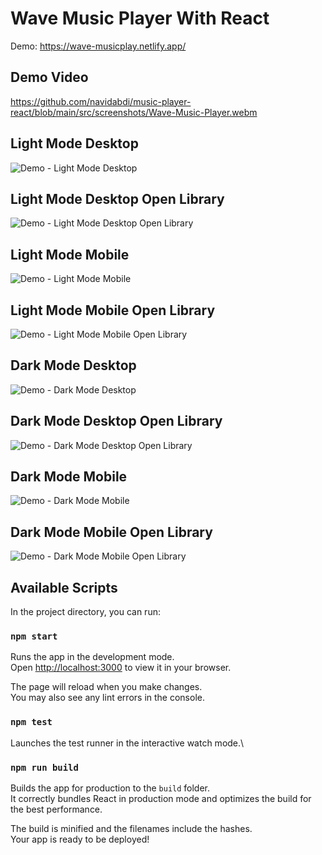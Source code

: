 # Wave Music Player With React

Demo: https://wave-musicplay.netlify.app/

## Demo Video

https://github.com/navidabdi/music-player-react/blob/main/src/screenshots/Wave-Music-Player.webm

## Light Mode Desktop

![Demo - Light Mode Desktop](https://raw.githubusercontent.com/navidabdi/music-player-react/main/src/screenshots/Wave-Music-Player-1.png)

## Light Mode Desktop Open Library

![Demo - Light Mode Desktop Open Library](https://raw.githubusercontent.com/navidabdi/music-player-react/main/src/screenshots/Wave-Music-Player-3.png)

## Light Mode Mobile

![Demo - Light Mode Mobile](https://raw.githubusercontent.com/navidabdi/music-player-react/main/src/screenshots/Wave-Music-Player-5.png)

## Light Mode Mobile Open Library

![Demo - Light Mode Mobile Open Library](https://raw.githubusercontent.com/navidabdi/music-player-react/main/src/screenshots/Wave-Music-Player-7.png)

## Dark Mode Desktop

![Demo - Dark Mode Desktop](https://raw.githubusercontent.com/navidabdi/music-player-react/main/src/screenshots/Wave-Music-Player-2.png)

## Dark Mode Desktop Open Library

![Demo - Dark Mode Desktop Open Library](https://raw.githubusercontent.com/navidabdi/music-player-react/main/src/screenshots/Wave-Music-Player-4.png)

## Dark Mode Mobile

![Demo - Dark Mode Mobile](https://raw.githubusercontent.com/navidabdi/music-player-react/main/src/screenshots/Wave-Music-Player-6.png)

## Dark Mode Mobile Open Library

![Demo - Dark Mode Mobile Open Library](https://raw.githubusercontent.com/navidabdi/music-player-react/main/src/screenshots/Wave-Music-Player-8.png)

## Available Scripts

In the project directory, you can run:

### `npm start`

Runs the app in the development mode.\
Open [http://localhost:3000](http://localhost:3000) to view it in your browser.

The page will reload when you make changes.\
You may also see any lint errors in the console.

### `npm test`

Launches the test runner in the interactive watch mode.\

### `npm run build`

Builds the app for production to the `build` folder.\
It correctly bundles React in production mode and optimizes the build for the best performance.

The build is minified and the filenames include the hashes.\
Your app is ready to be deployed!
